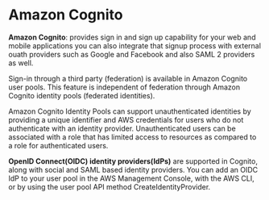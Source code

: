 # Amazon Cognito
**Amazon Cognito**: provides sign in and sign up capability for your web and mobile applications you can also integrate that signup process with external ouath providers such as Google and Facebook and also SAML 2 providers as well.

Sign-in through a third party (federation) is available in Amazon Cognito user pools. This feature is independent of federation through Amazon Cognito identity pools (federated identities).

Amazon Cognito Identity Pools can support unauthenticated identities by providing a unique identifier and AWS credentials for users who do not authenticate with an identity provider. Unauthenticated users can be associated with a role that has limited access to resources as compared to a role for authenticated users.

**OpenID Connect(OIDC) identity providers(IdPs)** are supported in Cognito, along with social and SAML based identity providers. You can add an OIDC IdP to your user pool in the AWS Management Console, with the AWS CLI, or by using the user pool API method CreateIdentityProvider.